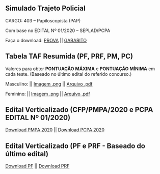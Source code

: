 ## Simulado Trajeto Policial 

CARGO: 403 – Papiloscopista (PAP)

Com base no EDITAL Nº 01/2020 – SEPLAD/PCPA

Faça o download: [PROVA](https://raw.githubusercontent.com/TrajetoPolicial/trajetopolicial/master/Simulado_Trajeto_Policial_Paliloscopista_PCPA.pdf) || [GABARITO](https://raw.githubusercontent.com/TrajetoPolicial/trajetopolicial/master/GABARITO_Simulado_Trajeto_Policial_Paliloscopista_PCPA.pdf)


## Tabela TAF Resumida (PF, PRF, PM, PC)
Valores para obter **PONTUAÇÃO MÁXIMA** e **PONTUAÇÃO MÍNIMA** em cada teste. (Baseado no último edital do referido concurso.) <br>

Masculino: || [Imagem .png](https://raw.githubusercontent.com/TrajetoPolicial/trajetopolicial/master/TAF_Masculino.png) || [Arquivo .pdf](https://raw.githubusercontent.com/TrajetoPolicial/trajetopolicial/master/TAF_masculino.pdf)

Feminino: || [Imagem .png](https://raw.githubusercontent.com/TrajetoPolicial/trajetopolicial/master/TAF_Feminino.png) || [Arquivo .pdf](https://raw.githubusercontent.com/TrajetoPolicial/trajetopolicial/master/TAF_feminino.pdf)

## Edital Verticalizado (CFP/PMPA/2020 e PCPA EDITAL Nº 01/2020)

[Download PMPA 2020](https://raw.githubusercontent.com/TrajetoPolicial/trajetopolicial/master/Edital_vert_PMPA_CFP.pdf) || [Download PCPA 2020](https://raw.githubusercontent.com/TrajetoPolicial/trajetopolicial/master/Edital_vert_PCPA.pdf)
 
## Edital Verticalizado (PF e PRF - Baseado do último edital)

[Download PF](https://raw.githubusercontent.com/TrajetoPolicial/trajetopolicial/master/Edital_vert_PF.pdf) || [Download PRF](https://raw.githubusercontent.com/TrajetoPolicial/trajetopolicial/master/Edital_vert_PRF.pdf)
 
